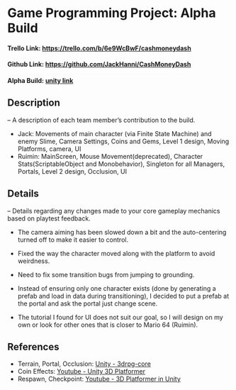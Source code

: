 # Game Programming Project: Alpha Build
#### Trello Link: https://trello.com/b/6e9WcBwF/cashmoneydash 
#### Github Link: https://github.com/JackHanni/CashMoneyDash 
#### Alpha Build: [unity link](https://play.unity.com/mg/other/alphabuild-2)


## Description 
– A description of each team member’s contribution to the build.
* Jack: Movements of main character (via Finite State Machine) and enemy Slime, Camera Settings, Coins and Gems, Level 1 design, Moving Platforms, camera, UI
* Ruimin: MainScreen, Mouse Movement(deprecated), Character Stats(ScriptableObject and Monobehavior), Singleton for all Managers, Portals, Level 2 design, Occlusion, UI 

## Details 
– Details regarding any changes made to your core gameplay mechanics based on playtest feedback.

* The camera aiming has been slowed down a bit and the auto-centering turned off to make it easier to control.

* Fixed the way the character moved along with the platform to avoid weirdness.

* Need to fix some transition bugs from jumping to grounding.

* Instead of ensuring only one character exists (done by generating a prefab and load in data during transitioning), I decided to put a prefab at the portal and ask the portal just change scene.

* The tutorial I found for UI does not suit our goal, so I will design on my own or look for other ones that is closer to Mario 64 (Ruimin).


## References
- Terrain, Portal, Occlusion: [Unity - 3drpg-core](https://learn.u3d.cn/tutorial/3drpg-core)
- Coin Effects: [Youtube - Unity 3D Platformer](https://www.youtube.com/playlist?list=PLiyfvmtjWC_V_H-VMGGAZi7n5E0gyhc37)
- Respawn, Checkpoint: [Youtube - 3D Platformer in Unity](https://www.youtube.com/watch?v=MxEgXOWBNFA&list=PLkp23zg4CAMV8fcsUYX1EwihX7WXhFH6N&index=20)
